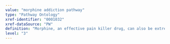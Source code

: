 ```yaml
---
value: "morphine addiction pathway"
type: "Pathway Ontology"
xref-identifier: "0001032"
xref-dataSource: "PW"
definition: "Morphine, an effective pain killer drug, can also be extremely addictive. Activation of dopamine neurons and reduction of inhibitory synaptic transmission might be associated with the effects or morphine. Changes in neuronal responses and communication may underlie the addictive behavior."
level: "3"
---
```

